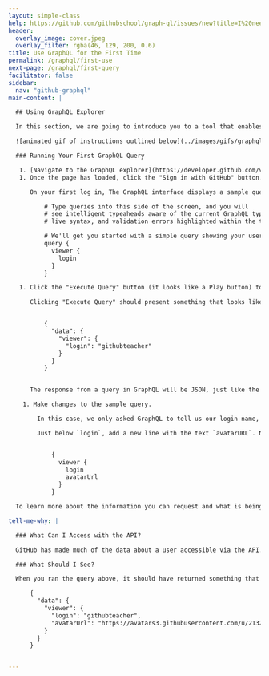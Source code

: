 ```yaml
---
layout: simple-class
help: https://github.com/githubschool/graph-ql/issues/new?title=I%20need%20help&body=Describe%20what%20you%20need%20help%20with%20here.
header:
  overlay_image: cover.jpeg
  overlay_filter: rgba(46, 129, 200, 0.6)
title: Use GraphQL for the First Time
permalink: /graphql/first-use
next-page: /graphql/first-query
facilitator: false
sidebar:
  nav: "github-graphql"
main-content: |

  ## Using GraphQL Explorer

  In this section, we are going to introduce you to a tool that enables you to experiment with GraphQL quickly and easily.

  ![animated gif of instructions outlined below](../images/gifs/graphql/first-query.gif)

  ### Running Your First GraphQL Query

   1. [Navigate to the GraphQL explorer](https://developer.github.com/v4/explorer/).
   1. Once the page has loaded, click the "Sign in with GitHub" button. If you don't have a GitHub account, [here are some instructions for getting an account setup](https://help.github.com/articles/signing-up-for-a-new-github-account/).  

      On your first log in, The GraphQL interface displays a sample query in the left pane that should look like this:

          # Type queries into this side of the screen, and you will
          # see intelligent typeaheads aware of the current GraphQL type schema,
          # live syntax, and validation errors highlighted within the text.

          # We'll get you started with a simple query showing your username!
          query {
            viewer {
              login
            }
          }

   1. Click the "Execute Query" button (it looks like a Play button) to run the query that is in the left pane and display the results in the right pane.

      Clicking "Execute Query" should present something that looks like this:


          {
            "data": {
              "viewer": {
                "login": "githubteacher"
              }
            }
          }


      The response from a query in GraphQL will be JSON, just like the query itself, and is returned in the exact same format as the request.

    1. Make changes to the sample query.

        In this case, we only asked GraphQL to tell us our login name, but what if we wanted to know more?

        Just below `login`, add a new line with the text `avatarURL`. Now your query should look like this:


            {
              viewer {
                login
                avatarUrl
              }
            }

  To learn more about the information you can request and what is being returned, check out "Tell me why" below :point_down:.

tell-me-why: |

  ### What Can I Access with the API?

  GitHub has made much of the data about a user accessible via the API. To learn more about the data available to the User object, you can check out the [user reference documents on developer.github.com](https://developer.github.com/v4/reference/object/user/).

  ### What Should I See?

  When you ran the query above, it should have returned something that looks like this:

      {
        "data": {
          "viewer": {
            "login": "githubteacher",
            "avatarUrl": "https://avatars3.githubusercontent.com/u/2132216?v=3"
          }
        }
      }


---
```

